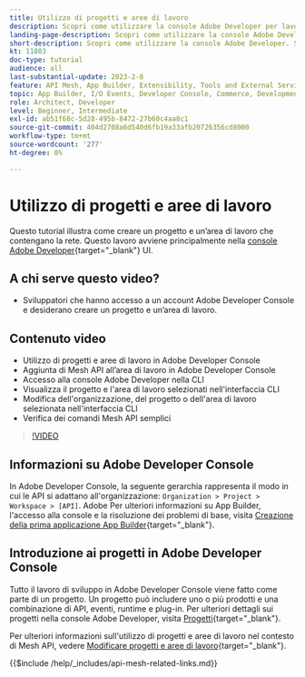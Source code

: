 ```yaml
---
title: Utilizzo di progetti e aree di lavoro
description: Scopri come utilizzare la console Adobe Developer per lavorare con progetti e aree di lavoro.
landing-page-description: Scopri come utilizzare la console Adobe Developer. Scopri i progetti e le aree di lavoro da utilizzare con API Mesh.
short-description: Scopri come utilizzare la console Adobe Developer. Scopri i progetti e le aree di lavoro da utilizzare con API Mesh.
kt: 11803
doc-type: tutorial
audience: all
last-substantial-update: 2023-2-8
feature: API Mesh, App Builder, Extensibility, Tools and External Services, Backend Development
topic: App Builder, I/O Events, Developer Console, Commerce, Development, Integrations
role: Architect, Developer
level: Beginner, Intermediate
exl-id: ab51f68c-5d28-495b-8472-27b60c4aa8c1
source-git-commit: 404d2708a6d540d6fb19a33afb20726356cd8000
workflow-type: tm+mt
source-wordcount: '277'
ht-degree: 0%

---
```


# Utilizzo di progetti e aree di lavoro

Questo tutorial illustra come creare un progetto e un’area di lavoro che contengano la rete. Questo lavoro avviene principalmente nella [console Adobe Developer](https://developer.adobe.com/console){target="_blank"} UI.

## A chi serve questo video?

* Sviluppatori che hanno accesso a un account Adobe Developer Console e desiderano creare un progetto e un’area di lavoro.

## Contenuto video

* Utilizzo di progetti e aree di lavoro in Adobe Developer Console
* Aggiunta di Mesh API all’area di lavoro in Adobe Developer Console
* Accesso alla console Adobe Developer nella CLI
* Visualizza il progetto e l&#39;area di lavoro selezionati nell&#39;interfaccia CLI
* Modifica dell&#39;organizzazione, del progetto o dell&#39;area di lavoro selezionata nell&#39;interfaccia CLI
* Verifica dei comandi Mesh API semplici

>[!VIDEO](https://video.tv.adobe.com/v/3419739?quality=12&learn=on&captions=ita)

## Informazioni su Adobe Developer Console

In Adobe Developer Console, la seguente gerarchia rappresenta il modo in cui le API si adattano all&#39;organizzazione: `Organization > Project > Workspace > [API]`. Adobe Per ulteriori informazioni su App Builder, l&#39;accesso alla console e la risoluzione dei problemi di base, visita [Creazione della prima applicazione App Builder](https://developer.adobe.com/app-builder/docs/getting_started/first_app/){target="_blank"}.

## Introduzione ai progetti in Adobe Developer Console

Tutto il lavoro di sviluppo in Adobe Developer Console viene fatto come parte di un progetto. Un progetto può includere uno o più prodotti e una combinazione di API, eventi, runtime e plug-in. Per ulteriori dettagli sui progetti nella console Adobe Developer, visita [Progetti](https://developer.adobe.com/developer-console/docs/guides/projects/){target="_blank"}.

Per ulteriori informazioni sull&#39;utilizzo di progetti e aree di lavoro nel contesto di Mesh API, vedere [Modificare progetti e aree di lavoro](https://developer.adobe.com/graphql-mesh-gateway/gateway/create-mesh/#modify-projects-and-workspaces){target="_blank"}.

{{$include /help/_includes/api-mesh-related-links.md}}
